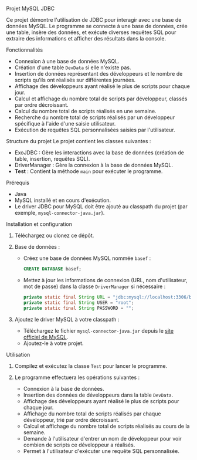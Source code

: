 Projet MySQL JDBC

Ce projet démontre l'utilisation de JDBC pour interagir avec une base de données MySQL. Le programme se connecte à une base de données, crée une table, insère des données, et exécute diverses requêtes SQL pour extraire des informations et afficher des résultats dans la console.

 Fonctionnalités
- Connexion à une base de données MySQL.
- Création d'une table `DevData` si elle n'existe pas.
- Insertion de données représentant des développeurs et le nombre de scripts qu'ils ont réalisés sur différentes journées.
- Affichage des développeurs ayant réalisé le plus de scripts pour chaque jour.
- Calcul et affichage du nombre total de scripts par développeur, classés par ordre décroissant.
- Calcul du nombre total de scripts réalisés en une semaine.
- Recherche du nombre total de scripts réalisés par un développeur spécifique à l'aide d'une saisie utilisateur.
- Exécution de requêtes SQL personnalisées saisies par l'utilisateur.

 Structure du projet
Le projet contient les classes suivantes :

- ExoJDBC : Gère les interactions avec la base de données (création de table, insertion, requêtes SQL).
- DriverManager : Gère la connexion à la base de données MySQL.
- **Test** : Contient la méthode `main` pour exécuter le programme.

 Prérequis
- Java
- MySQL installé et en cours d'exécution.
- Le driver JDBC pour MySQL doit être ajouté au classpath du projet (par exemple, `mysql-connector-java.jar`).

 Installation et configuration

1. Téléchargez ou clonez ce dépôt.

2. Base de données :
   - Créez une base de données MySQL nommée `basef` :
     ```sql
     CREATE DATABASE basef;
     ```
   - Mettez à jour les informations de connexion (URL, nom d'utilisateur, mot de passe) dans la classe `DriverManager` si nécessaire :
     ```java
     private static final String URL = "jdbc:mysql://localhost:3306/basef";
     private static final String USER = "root";
     private static final String PASSWORD = "";
     ```

3. Ajoutez le driver MySQL à votre classpath :
   - Téléchargez le fichier `mysql-connector-java.jar` depuis le [site officiel de MySQL](https://dev.mysql.com/downloads/connector/j/).
   - Ajoutez-le à votre projet.

 Utilisation

1. Compilez et exécutez la classe `Test` pour lancer le programme.

2. Le programme effectuera les opérations suivantes :
   - Connexion à la base de données.
   - Insertion des données de développeurs dans la table `DevData`.
   - Affichage des développeurs ayant réalisé le plus de scripts pour chaque jour.
   - Affichage du nombre total de scripts réalisés par chaque développeur, trié par ordre décroissant.
   - Calcul et affichage du nombre total de scripts réalisés au cours de la semaine.
   - Demande à l'utilisateur d'entrer un nom de développeur pour voir combien de scripts ce développeur a réalisés.
   - Permet à l'utilisateur d'exécuter une requête SQL personnalisée.



